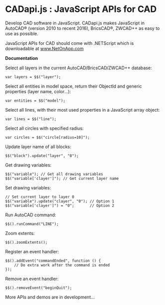 CADapi.js : JavaScript APIs for CAD
==========

Develop CAD software in JavaScript. CADapi.js makes JavaScript in AutoCAD® (version 2010 to recent 2016), BricsCAD®, ZWCAD++ as easy to use as possible.

JavaScript APIs for CAD should come with .NETScript which is downloadable at www.NetOnApp.com


**Documentation**

Select all layers in the current AutoCAD/BricsCAD/ZWCAD++ database:

    var layers = $$("layer");

Select all entities in model space, return their ObjectId and generic properties (layer name, color...):

    var entities = $$("model");

Select all lines, with their most used properties in a JavaScript array object:

    var lines = $$("line");

Select all circles with specified radius:

    var circles = $$("circle[radius=10]");

Update layer name of all blocks:

    $$("block").update("layer", "0");

Get drawing variables:

    $$("variable"); // Get all drawing variables
    $$("variable['clayer']"); // Get current layer name

Set drawing variables:

    // Set current layer to layer 0
    $$("variable").update("clayer", "0"); // Option 1
    $$("variable['clayer']") = "0";       // Option 2

Run AutoCAD command:

    $$().runCommand("LINE");
    
Zoom extents:

    $$().zoomExtents();
    
Register an event handler:

    $$().addEvent("commandEnded", function () {
    	// Do extra work after the command is ended
    });
    
Remove an event handler:

    $$().removeEvent("beginQuit");

More APIs and demos are in development...

